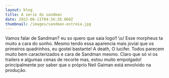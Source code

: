 ```yaml
---
layout: blog
title: A serie do sandman
date: 2022-06-11T04:34:28.860Z
thumbnail: /images/sandman-estreia.jpg
---
```

Vamos falar de Sandman? eu so quero que saia logo!! \o/ Esse morpheus ta muito a cara do sonho. Mesmo tendo essa aparencia mais jovial que os primeiros quadrinhos, eu gostei bastante! A death, O lucifer. Todos parecem muito bem caracterizados e cara de Sandman mesmo. Claro que só vi os trailers e algumas cenas de recorte mas, estou muito empolgado! principalmente por saber que o próprio Neil Gaiman está envolvido na produção.